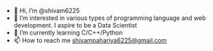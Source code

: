- 👋 Hi, I’m @shivam6225
- 👀 I’m interested in various types of programming language and web development. I aspire to be a Data Scientist
- 🌱 I’m currently learning C/C++/Python
- 📫 How to reach me shivampahariya6225@gmail.com

<!---
shivam6225/shivam6225 is a ✨ special ✨ repository because its `README.md` (this file) appears on your GitHub profile.
You can click the Preview link to take a look at your changes.
--->
